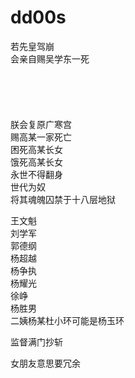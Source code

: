 # dd00s

若先皇驾崩                                         </br>
会亲自赐吴学东一死                                  </br>
</br>
</br>
</br>
</br>
</br>
朕会复原广寒宫                                      </br>
赐高某一家死亡                                      </br>
困死高某长女                                        </br>
饿死高某长女                                        </br>
永世不得翻身                                        </br>
世代为奴                                            </br>
将其魂魄囚禁于十八层地狱                             </br>

王文魁                                              </br>
刘学军                                              </br>
郭德纲                                              </br>
杨超越                                              </br>
杨争执                                              </br>
杨耀光                                              </br>
徐峥                                                </br>
杨胜男                                              </br>
二姨杨某杜小环可能是杨玉环                            </br>
                 

监督满门抄斩                                         </br>

女朋友意思要冗余                                     </br>

   
